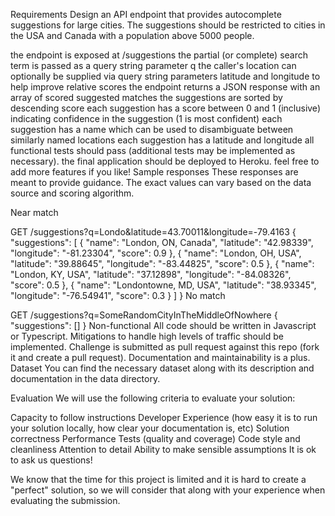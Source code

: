 Requirements
Design an API endpoint that provides autocomplete suggestions for large cities. The suggestions should be restricted to cities in the USA and Canada with a population above 5000 people.

the endpoint is exposed at /suggestions
the partial (or complete) search term is passed as a query string parameter q
the caller's location can optionally be supplied via query string parameters latitude and longitude to help improve relative scores
the endpoint returns a JSON response with an array of scored suggested matches
the suggestions are sorted by descending score
each suggestion has a score between 0 and 1 (inclusive) indicating confidence in the suggestion (1 is most confident)
each suggestion has a name which can be used to disambiguate between similarly named locations
each suggestion has a latitude and longitude
all functional tests should pass (additional tests may be implemented as necessary).
the final application should be deployed to Heroku.
feel free to add more features if you like!
Sample responses
These responses are meant to provide guidance. The exact values can vary based on the data source and scoring algorithm.

Near match

GET /suggestions?q=Londo&latitude=43.70011&longitude=-79.4163
{
  "suggestions": [
    {
      "name": "London, ON, Canada",
      "latitude": "42.98339",
      "longitude": "-81.23304",
      "score": 0.9
    },
    {
      "name": "London, OH, USA",
      "latitude": "39.88645",
      "longitude": "-83.44825",
      "score": 0.5
    },
    {
      "name": "London, KY, USA",
      "latitude": "37.12898",
      "longitude": "-84.08326",
      "score": 0.5
    },
    {
      "name": "Londontowne, MD, USA",
      "latitude": "38.93345",
      "longitude": "-76.54941",
      "score": 0.3
    }
  ]
}
No match

GET /suggestions?q=SomeRandomCityInTheMiddleOfNowhere
{
  "suggestions": []
}
Non-functional
All code should be written in Javascript or Typescript.
Mitigations to handle high levels of traffic should be implemented.
Challenge is submitted as pull request against this repo (fork it and create a pull request).
Documentation and maintainability is a plus.
Dataset
You can find the necessary dataset along with its description and documentation in the data directory.

Evaluation
We will use the following criteria to evaluate your solution:

Capacity to follow instructions
Developer Experience (how easy it is to run your solution locally, how clear your documentation is, etc)
Solution correctness
Performance
Tests (quality and coverage)
Code style and cleanliness
Attention to detail
Ability to make sensible assumptions
It is ok to ask us questions!

We know that the time for this project is limited and it is hard to create a "perfect" solution, so we will consider that along with your experience when evaluating the submission.
